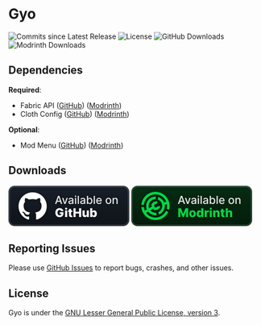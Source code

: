 # Gyo
![Commits since Latest Release](https://img.shields.io/github/commits-since/grayespinoza/gyo/latest?style=flat&label=Commits%20since%20Latest%20Release&labelColor=%231b1b1b&color=%230969da)
![License](https://img.shields.io/github/license/grayespinoza/gyo?style=flat&label=License&labelColor=%231b1b1b&color=%230969da)
![GitHub Downloads](https://img.shields.io/github/downloads/grayespinoza/gyo/total?style=flat&label=GitHub%20Downloads&labelColor=%231b1b1b&color=%231f883d)
![Modrinth Downloads](https://img.shields.io/modrinth/dt/gyo?style=flat&label=Modrinth%20Downloads&labelColor=%231b1b1b&color=%231f883d)

## Dependencies
**Required**:
- Fabric API ([GitHub](https://github.com/FabricMC/fabric)) ([Modrinth](https://modrinth.com/mod/fabric-api))
- Cloth Config ([GitHub](https://github.com/shedaniel/cloth-config)) ([Modrinth](https://modrinth.com/mod/cloth-config))

**Optional**:
- Mod Menu ([GitHub](https://github.com/TerraformersMC/ModMenu)) ([Modrinth](https://modrinth.com/mod/modmenu))

## Downloads
[![GitHub](https://github.com/intergrav/devins-badges/raw/2dc967fc44dc73850eee42c133a55c8ffc5e30cb/assets/cozy/available/github_vector.svg)](https://github.com/grayespinoza/gyo/releases)
[![Modrinth](https://github.com/intergrav/devins-badges/raw/2dc967fc44dc73850eee42c133a55c8ffc5e30cb/assets/cozy/available/modrinth_vector.svg)](https://modrinth.com/mod/gyo/versions)

## Reporting Issues
Please use [GitHub Issues](https://github.com/grayespinoza/gyo/issues) to report bugs, crashes, and other issues.

## License
Gyo is under the [GNU Lesser General Public License, version 3](https://github.com/grayespinoza/gyo/blob/main/COPYING.LESSER).
